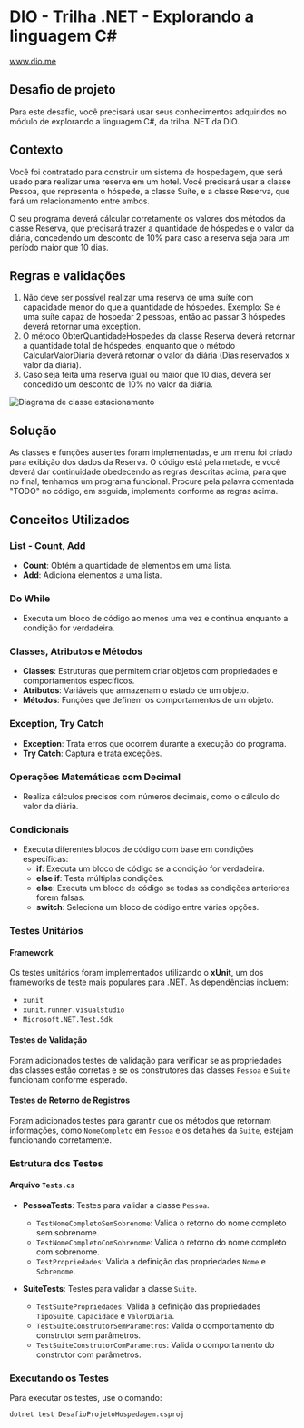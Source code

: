 # DIO - Trilha .NET - Explorando a linguagem C#
www.dio.me

## Desafio de projeto
Para este desafio, você precisará usar seus conhecimentos adquiridos no módulo de explorando a linguagem C#, da trilha .NET da DIO.

## Contexto
Você foi contratado para construir um sistema de hospedagem, que será usado para realizar uma reserva em um hotel. Você precisará usar a classe Pessoa, que representa o hóspede, a classe Suíte, e a classe Reserva, que fará um relacionamento entre ambos.

O seu programa deverá cálcular corretamente os valores dos métodos da classe Reserva, que precisará trazer a quantidade de hóspedes e o valor da diária, concedendo um desconto de 10% para caso a reserva seja para um período maior que 10 dias.

## Regras e validações
1. Não deve ser possível realizar uma reserva de uma suíte com capacidade menor do que a quantidade de hóspedes. Exemplo: Se é uma suíte capaz de hospedar 2 pessoas, então ao passar 3 hóspedes deverá retornar uma exception.
2. O método ObterQuantidadeHospedes da classe Reserva deverá retornar a quantidade total de hóspedes, enquanto que o método CalcularValorDiaria deverá retornar o valor da diária (Dias reservados x valor da diária).
3. Caso seja feita uma reserva igual ou maior que 10 dias, deverá ser concedido um desconto de 10% no valor da diária.


![Diagrama de classe estacionamento](diagrama_classe_hotel.png)


## Solução
As classes e funções ausentes foram implementadas, e um menu foi criado para exibição dos dados da Reserva. O código está pela metade, e você deverá dar continuidade obedecendo as regras descritas acima, para que no final, tenhamos um programa funcional. Procure pela palavra comentada "TODO" no código, em seguida, implemente conforme as regras acima.

## Conceitos Utilizados

### List - Count, Add
- **Count**: Obtém a quantidade de elementos em uma lista.
- **Add**: Adiciona elementos a uma lista.

### Do While
- Executa um bloco de código ao menos uma vez e continua enquanto a condição for verdadeira.

### Classes, Atributos e Métodos
- **Classes**: Estruturas que permitem criar objetos com propriedades e comportamentos específicos.
- **Atributos**: Variáveis que armazenam o estado de um objeto.
- **Métodos**: Funções que definem os comportamentos de um objeto.

### Exception, Try Catch
- **Exception**: Trata erros que ocorrem durante a execução do programa.
- **Try Catch**: Captura e trata exceções.

### Operações Matemáticas com Decimal
- Realiza cálculos precisos com números decimais, como o cálculo do valor da diária.

### Condicionais
- Executa diferentes blocos de código com base em condições específicas:
  - **if**: Executa um bloco de código se a condição for verdadeira.
  - **else if**: Testa múltiplas condições.
  - **else**: Executa um bloco de código se todas as condições anteriores forem falsas.
  - **switch**: Seleciona um bloco de código entre várias opções.

### Testes Unitários

#### Framework
Os testes unitários foram implementados utilizando o **xUnit**, um dos frameworks de teste mais populares para .NET. As dependências incluem:
- `xunit`
- `xunit.runner.visualstudio`
- `Microsoft.NET.Test.Sdk`

#### Testes de Validação
Foram adicionados testes de validação para verificar se as propriedades das classes estão corretas e se os construtores das classes `Pessoa` e `Suite` funcionam conforme esperado.

#### Testes de Retorno de Registros
Foram adicionados testes para garantir que os métodos que retornam informações, como `NomeCompleto` em `Pessoa` e os detalhes da `Suite`, estejam funcionando corretamente.

### Estrutura dos Testes

#### Arquivo `Tests.cs`
- **PessoaTests**: Testes para validar a classe `Pessoa`.
  - `TestNomeCompletoSemSobrenome`: Valida o retorno do nome completo sem sobrenome.
  - `TestNomeCompletoComSobrenome`: Valida o retorno do nome completo com sobrenome.
  - `TestPropriedades`: Valida a definição das propriedades `Nome` e `Sobrenome`.

- **SuiteTests**: Testes para validar a classe `Suite`.
  - `TestSuitePropriedades`: Valida a definição das propriedades `TipoSuite`, `Capacidade` e `ValorDiaria`.
  - `TestSuiteConstrutorSemParametros`: Valida o comportamento do construtor sem parâmetros.
  - `TestSuiteConstrutorComParametros`: Valida o comportamento do construtor com parâmetros.

### Executando os Testes

Para executar os testes, use o comando:

```bash
dotnet test DesafioProjetoHospedagem.csproj
